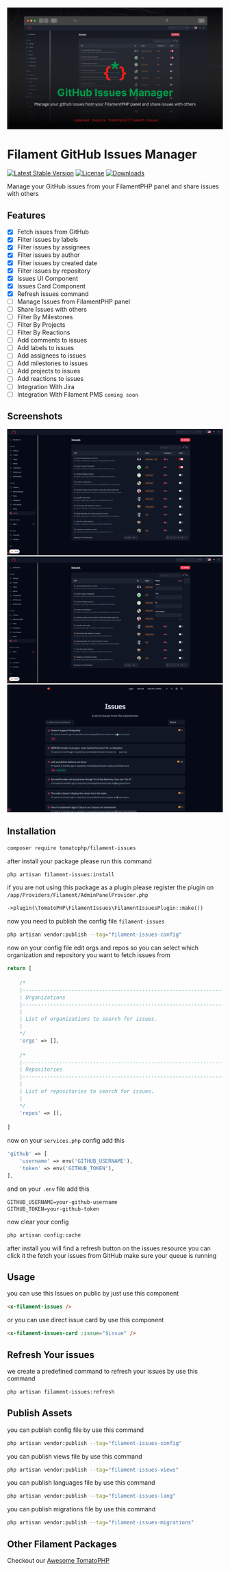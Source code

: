 ![Screenshot](https://raw.githubusercontent.com/tomatophp/filament-issues/master/arts/3x1io-tomato-issues.jpg)

# Filament GitHub Issues Manager

[![Latest Stable Version](https://poser.pugx.org/tomatophp/filament-issues/version.svg)](https://packagist.org/packages/tomatophp/filament-issues)
[![License](https://poser.pugx.org/tomatophp/filament-issues/license.svg)](https://packagist.org/packages/tomatophp/filament-issues)
[![Downloads](https://poser.pugx.org/tomatophp/filament-issues/d/total.svg)](https://packagist.org/packages/tomatophp/filament-issues)

Manage your GitHub issues from your FilamentPHP panel and share issues with others

## Features

- [x] Fetch issues from GitHub
- [x] Filter issues by labels
- [x] Filter issues by assignees
- [x] Filter issues by author
- [x] Filter issues by created date
- [x] Filter issues by repository
- [x] Issues UI Component
- [x] Issues Card Component
- [x] Refresh issues command
- [ ] Manage Issues from FilamentPHP panel
- [ ] Share Issues with others
- [ ] Filter By Milestones
- [ ] Filter By Projects
- [ ] Filter By Reactions
- [ ] Add comments to issues
- [ ] Add labels to issues
- [ ] Add assignees to issues
- [ ] Add milestones to issues
- [ ] Add projects to issues
- [ ] Add reactions to issues
- [ ] Integration With Jira
- [ ] Integration With Filament PMS `coming soon`

## Screenshots

![Issues Dashboard](https://raw.githubusercontent.com/tomatophp/filament-issues/master/arts/issues.png)
![Issues Filters](https://raw.githubusercontent.com/tomatophp/filament-issues/master/arts/issues-filters.png)
![Issues Component](https://raw.githubusercontent.com/tomatophp/filament-issues/master/arts/issues-component.png)

## Installation

```bash
composer require tomatophp/filament-issues
```
after install your package please run this command

```bash
php artisan filament-issues:install
```


if you are not using this package as a plugin please register the plugin on `/app/Providers/Filament/AdminPanelProvider.php`

```php
->plugin(\TomatoPHP\FilamentIssues\FilamentIssuesPlugin::make())
```

now you need to publish the config file `filament-issues`

```bash
php artisan vendor:publish --tag="filament-issues-config"
```

now on your config file edit orgs and repos so you can select which organization and repository you want to fetch issues from

```php
return [

    /*
    |--------------------------------------------------------------------------
    | Organizations
    |--------------------------------------------------------------------------
    |
    | List of organizations to search for issues.
    |
    */
    'orgs' => [],

    /*
    |--------------------------------------------------------------------------
    | Repositories
    |--------------------------------------------------------------------------
    |
    | List of repositories to search for issues.
    |
    */
    'repos' => [],

]
```

now on your `services.php` config add this

```php
'github' => [
    'username' => env('GITHUB_USERNAME'),
    'token' => env('GITHUB_TOKEN'),
],
```

and on your `.env` file add this

```env
GITHUB_USERNAME=your-github-username
GITHUB_TOKEN=your-github-token
```

now clear your config

```bash
php artisan config:cache
```

after install you will find a refresh button on the issues resource you can click it the fetch your issues from GitHub make sure your queue is running

## Usage

you can use this Issues on public by just use this component

```html
<x-filament-issues />
```

or you can use direct issue card by use this component

```html
<x-filament-issues-card :issue="$issue" />
```

## Refresh Your issues 

we create a predefined command to refresh your issues by use this command

```bash
php artisan filament-issues:refresh
```

## Publish Assets

you can publish config file by use this command

```bash
php artisan vendor:publish --tag="filament-issues-config"
```

you can publish views file by use this command

```bash
php artisan vendor:publish --tag="filament-issues-views"
```

you can publish languages file by use this command

```bash
php artisan vendor:publish --tag="filament-issues-lang"
```

you can publish migrations file by use this command

```bash
php artisan vendor:publish --tag="filament-issues-migrations"
```

## Other Filament Packages

Checkout our [Awesome TomatoPHP](https://github.com/tomatophp/awesome)
